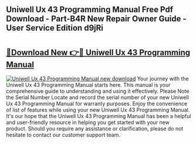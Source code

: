 ## Uniwell Ux 43 Programming Manual Free Pdf Download - Part-B4R New Repair Owner Guide - User Service Edition d9jRi

# <h2><a href="http://bc82495.oget.top/?id=Uniwell+Ux+43+Programming+Manual">🔗Download New 👉🔴 Uniwell Ux 43 Programming Manual</a></h2>

[![Uniwell Ux 43 Programming Manual new download](https://i.imgur.com/5g1atiW.png)](http://bc82495.oget.top/?id=Uniwell+Ux+43+Programming+Manual)
Your journey with the Uniwell Ux 43 Programming Manual starts here. This manual is your comprehensive guide to understanding and using it effectively. Please Note the Serial Number Locate and record the serial number of your new Uniwell Ux 43 Programming Manual for warranty purposes. Enjoy the convenience of list of features while using your new Uniwell Ux 43 Programming Manual. It's our hope that the Uniwell Ux 43 Programming Manual has been a helpful and user-friendly resource in helping you get started with your new product. Should you require any assistance or clarification, please do not hesitate to contact our customer support team.
